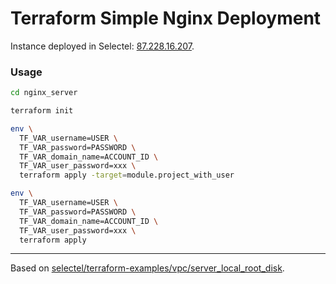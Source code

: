 # Terraform Simple Nginx Deployment

Instance deployed in Selectel: [87.228.16.207](http://87.228.16.207/).

### Usage

```sh
cd nginx_server

terraform init

env \
  TF_VAR_username=USER \
  TF_VAR_password=PASSWORD \
  TF_VAR_domain_name=ACCOUNT_ID \
  TF_VAR_user_password=xxx \
  terraform apply -target=module.project_with_user

env \
  TF_VAR_username=USER \
  TF_VAR_password=PASSWORD \
  TF_VAR_domain_name=ACCOUNT_ID \
  TF_VAR_user_password=xxx \
  terraform apply
```

---
Based on [selectel/terraform-examples/vpc/server_local_root_disk](https://github.com/selectel/terraform-examples/tree/master/examples/vpc/server_local_root_disk).
